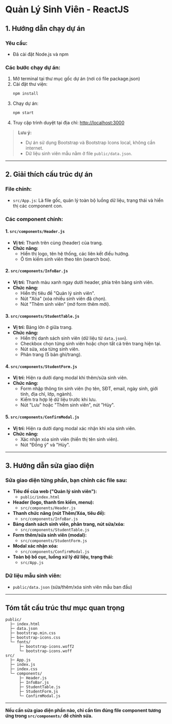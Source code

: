 # Quản Lý Sinh Viên - ReactJS

## 1. Hướng dẫn chạy dự án

### Yêu cầu:
- Đã cài đặt Node.js và npm

### Các bước chạy dự án:
1. Mở terminal tại thư mục gốc dự án (nơi có file package.json)
2. Cài đặt thư viện:
   ```bash
   npm install
   ```
3. Chạy dự án:
   ```bash
   npm start
   ```
4. Truy cập trình duyệt tại địa chỉ: [http://localhost:3000](http://localhost:3000)

> **Lưu ý:**
> - Dự án sử dụng Bootstrap và Bootstrap Icons local, không cần internet.
> - Dữ liệu sinh viên mẫu nằm ở file `public/data.json`.

---

## 2. Giải thích cấu trúc dự án

### **File chính:**
- `src/App.js`: Là file gốc, quản lý toàn bộ luồng dữ liệu, trạng thái và hiển thị các component con.

### **Các component chính:**

#### 1. `src/components/Header.js`
- **Vị trí:** Thanh trên cùng (header) của trang.
- **Chức năng:**
  - Hiển thị logo, tên hệ thống, các liên kết điều hướng.
  - Ô tìm kiếm sinh viên theo tên (search box).

#### 2. `src/components/InfoBar.js`
- **Vị trí:** Thanh màu xanh ngay dưới header, phía trên bảng sinh viên.
- **Chức năng:**
  - Hiển thị tiêu đề "Quản lý sinh viên".
  - Nút "Xóa" (xóa nhiều sinh viên đã chọn).
  - Nút "Thêm sinh viên" (mở form thêm mới).

#### 3. `src/components/StudentTable.js`
- **Vị trí:** Bảng lớn ở giữa trang.
- **Chức năng:**
  - Hiển thị danh sách sinh viên (dữ liệu từ `data.json`).
  - Checkbox chọn từng sinh viên hoặc chọn tất cả trên trang hiện tại.
  - Nút sửa, xóa từng sinh viên.
  - Phân trang (5 bản ghi/trang).

#### 4. `src/components/StudentForm.js`
- **Vị trí:** Hiện ra dưới dạng modal khi thêm/sửa sinh viên.
- **Chức năng:**
  - Form nhập thông tin sinh viên (họ tên, SĐT, email, ngày sinh, giới tính, địa chỉ, lớp, ngành).
  - Kiểm tra hợp lệ dữ liệu trước khi lưu.
  - Nút "Lưu" hoặc "Thêm sinh viên", nút "Hủy".

#### 5. `src/components/ConfirmModal.js`
- **Vị trí:** Hiện ra dưới dạng modal xác nhận khi xóa sinh viên.
- **Chức năng:**
  - Xác nhận xóa sinh viên (hiển thị tên sinh viên).
  - Nút "Đồng ý" và "Hủy".

---

## 3. Hướng dẫn sửa giao diện

### **Sửa giao diện từng phần, bạn chỉnh các file sau:**

- **Tiêu đề của web ("Quản lý sinh viên"):**
  - `public/index.html`
- **Header (logo, thanh tìm kiếm, menu):**
  - `src/components/Header.js`
- **Thanh chức năng (nút Thêm/Xóa, tiêu đề):**
  - `src/components/InfoBar.js`
- **Bảng danh sách sinh viên, phân trang, nút sửa/xóa:**
  - `src/components/StudentTable.js`
- **Form thêm/sửa sinh viên (modal):**
  - `src/components/StudentForm.js`
- **Modal xác nhận xóa:**
  - `src/components/ConfirmModal.js`
- **Toàn bộ bố cục, luồng xử lý dữ liệu, trạng thái:**
  - `src/App.js`


### **Dữ liệu mẫu sinh viên:**
- `public/data.json` (sửa/thêm/xóa sinh viên mẫu ban đầu)

---

## **Tóm tắt cấu trúc thư mục quan trọng**

```
public/
  ├─ index.html
  ├─ data.json
  ├─ bootstrap.min.css
  ├─ bootstrap-icons.css
  └─ fonts/
      ├─ bootstrap-icons.woff2
      └─ bootstrap-icons.woff
src/
  ├─ App.js
  ├─ index.js
  ├─ index.css
  └─ components/
      ├─ Header.js
      ├─ InfoBar.js
      ├─ StudentTable.js
      ├─ StudentForm.js
      └─ ConfirmModal.js
```

---

**Nếu cần sửa giao diện phần nào, chỉ cần tìm đúng file component tương ứng trong `src/components/` để chỉnh sửa.**